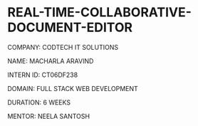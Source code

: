 # REAL-TIME-COLLABORATIVE-DOCUMENT-EDITOR

COMPANY: CODTECH IT SOLUTIONS

NAME: MACHARLA ARAVIND

INTERN ID: CT06DF238

DOMAIN: FULL STACK WEB DEVELOPMENT

DURATION: 6 WEEKS

MENTOR: NEELA SANTOSH
